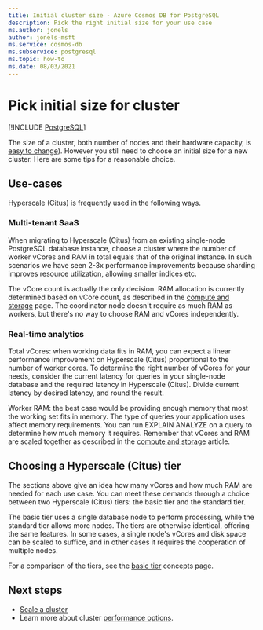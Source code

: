 ```yaml
---
title: Initial cluster size - Azure Cosmos DB for PostgreSQL
description: Pick the right initial size for your use case
ms.author: jonels
author: jonels-msft
ms.service: cosmos-db
ms.subservice: postgresql
ms.topic: how-to
ms.date: 08/03/2021
---
```


# Pick initial size for cluster

[!INCLUDE [PostgreSQL](../includes/appliesto-postgresql.md)]

The size of a cluster, both number of nodes and their hardware capacity,
is [easy to change](howto-scale-grow.md)). However you still need to
choose an initial size for a new cluster. Here are some tips for a
reasonable choice.

## Use-cases

Hyperscale (Citus) is frequently used in the following ways.

### Multi-tenant SaaS

When migrating to Hyperscale (Citus) from an existing single-node PostgreSQL
database instance, choose a cluster where the number of worker vCores and RAM
in total equals that of the original instance. In such scenarios we have seen
2-3x performance improvements because sharding improves resource utilization,
allowing smaller indices etc.

The vCore count is actually the only decision. RAM allocation is currently
determined based on vCore count, as described in the [compute and
storage](resources-compute.md) page.  The coordinator node doesn't require as
much RAM as workers, but there's no way to choose RAM and vCores independently.

### Real-time analytics

Total vCores: when working data fits in RAM, you can expect a linear
performance improvement on Hyperscale (Citus) proportional to the number of
worker cores. To determine the right number of vCores for your needs, consider
the current latency for queries in your single-node database and the required
latency in Hyperscale (Citus). Divide current latency by desired latency, and
round the result.

Worker RAM: the best case would be providing enough memory that most the
working set fits in memory. The type of queries your application uses affect
memory requirements. You can run EXPLAIN ANALYZE on a query to determine how
much memory it requires. Remember that vCores and RAM are scaled together as
described in the [compute and storage](resources-compute.md) article.

## Choosing a Hyperscale (Citus) tier

The sections above give an idea how many vCores and how much RAM are needed for
each use case. You can meet these demands through a choice between two
Hyperscale (Citus) tiers: the basic tier and the standard tier.

The basic tier uses a single database node to perform processing, while the
standard tier allows more nodes. The tiers are otherwise identical, offering
the same features. In some cases, a single node's vCores and disk space can be
scaled to suffice, and in other cases it requires the cooperation of multiple
nodes.

For a comparison of the tiers, see the [basic
tier](concepts-server-group.md) concepts page.

## Next steps

- [Scale a cluster](howto-scale-grow.md)
- Learn more about cluster [performance
  options](resources-compute.md).

